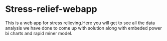 # Stress-relief-webapp
This is a web app for stress relieving.Here you will get to see all the data analysis we have done to come up with solution along with embeded power bi charts and rapid miner model.
